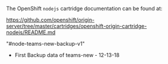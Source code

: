 The OpenShift `nodejs` cartridge documentation can be found at:

https://github.com/openshift/origin-server/tree/master/cartridges/openshift-origin-cartridge-nodejs/README.md

"#node-teams-new-backup-v1"
- First Backup data of teams-new - 12-13-18
